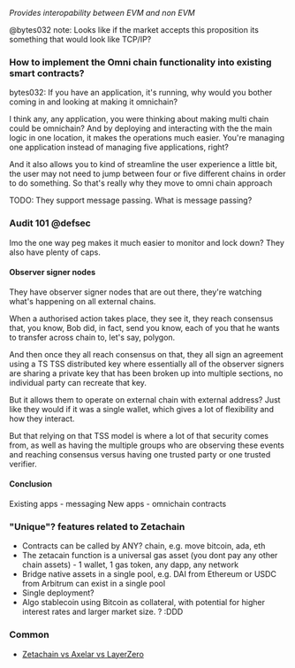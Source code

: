 *Provides interopability between EVM and non EVM*

@bytes032 note: Looks like if the market accepts this proposition its something that would look like TCP/IP?


### How to implement the Omni chain functionality into existing smart contracts?


bytes032: If you have an application, it's running, why would you bother coming in and looking at making it omnichain?


I think any, any application, you were thinking about making multi chain could be omnichain? And by deploying and interacting with the the main logic in one location, it makes the operations much easier. You're managing one application instead of managing five applications, right? 

And it also allows you to kind of streamline the user experience a little bit, the user may not need to jump between four or five different chains in order to do something. So that's really why they move to omni chain approach


TODO: They support message passing. What is message passing?


### Audit 101 @defsec

Imo the one way peg makes it much easier to monitor and lock down? They also have plenty of caps. 


#### Observer signer nodes

They have observer signer nodes that are out there, they're watching what's happening on all external chains. 

When a authorised action takes place, they see it, they reach consensus that, you know, Bob did, in fact, send you know, each of you that he wants to transfer across chain to, let's say, polygon. 

And then once they all reach consensus on that, they all sign an agreement using a TS TSS distributed key where essentially all of the observer signers are sharing a private key that has been broken up into multiple sections, no individual party can recreate that key. 

But it allows them to operate on external chain with external address? Just like they would if it was a single wallet, which gives a lot of flexibility and how they interact. 

But that relying on that TSS model is where a lot of that security comes from, as well as having the multiple groups who are observing these events and reaching consensus versus having one trusted party or one trusted verifier.


#### Conclusion

Existing apps - messaging
New apps - omnichain contracts



### "Unique"? features related to Zetachain

- Contracts can be called by ANY? chain, e.g. move bitcoin, ada, eth
- The zetacain function is a universal gas asset (you dont pay any other chain assets) - 1 wallet, 1 gas token, any dapp, any network
- Bridge native assets in a single pool, e.g. DAI from Ethereum or USDC from Arbitrum can exist in a single pool
- Single deployment?
- Algo stablecoin using Bitcoin as collateral, with potential for higher interest rates and larger market size. ? :DDD


### Common

- [Zetachain vs Axelar vs LayerZero](https://www.reddit.com/r/zetablockchain/comments/12tk65g/messaging_layerzero_axelar_a_key_difference/)